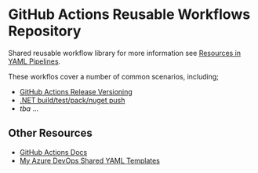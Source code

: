 # GitHub Actions Reusable Workflows Repository

Shared reusable workflow library for more information see [Resources in YAML Pipelines](https://docs.github.com/en/actions/using-workflows/reusing-workflows).

These workflos cover a number of common scenarios, including;

- [GitHub Actions Release Versioning](.github/workflows/gha-release-versioning.yml)
- [.NET build/test/pack/nuget push](.github/workflows/dotnet-publish-nuget.yml)
- _tba_ ...

## Other Resources

- [GitHub Actions Docs](https://docs.github.com/en/actions)
- [My Azure DevOps Shared YAML Templates](https://github.com/f2calv/CasCap.YAMLTemplates)
